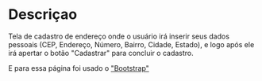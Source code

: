 # Descriçao

Tela de cadastro de endereço onde o usuário irá inserir seus dados pessoais (CEP, Endereço, Número, Bairro, Cidade, Estado), e logo após ele irá apertar o botão "Cadastrar" para concluir o cadastro.

E para essa página foi usado o ["Bootstrap"](https://getbootstrap.com/)